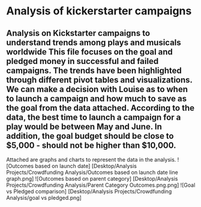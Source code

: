 # Analysis of kickerstarter campaigns
Analysis on Kickstarter campaigns to understand trends among plays and musicals worldwide
This file focuses on the goal and pledged money in successful and failed campaigns. The trends have been highlighted through different pivot tables and visualizations. We can make a decision with Louise as to when to launch a campaign and how much to save as the goal from the data attached. According to the data, the best time to launch a campaign for a play would be between May and June. In addition, the goal budget should be close to $5,000 - should not be higher than $10,000. 
---
Attached are graphs and charts to represent the data in the analysis. 
![Outcomes based on launch date] [Desktop/Analysis Projects/Crowdfunding Analysis/Outcomes based on launch date line graph.png]
![Outcomes based on parent category] [Desktop/Analysis Projects/Crowdfunding Analysis/Parent Category Outcomes.png.png]
![Goal vs Pledged comparison] [Desktop/Analysis Projects/Crowdfunding Analysis/goal vs pledged.png]
